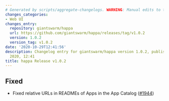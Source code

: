 ```yaml
---
# Generated by scripts/aggregate-changelogs. WARNING: Manual edits to this files will be overwritten.
changes_categories:
- Web UI
changes_entry:
  repository: giantswarm/happa
  url: https://github.com/giantswarm/happa/releases/tag/v1.0.2
  version: 1.0.2
  version_tag: v1.0.2
date: '2020-10-29T12:41:56'
description: Changelog entry for giantswarm/happa version 1.0.2, published on 29 October
  2020, 12:41
title: happa Release v1.0.2
---
```


## Fixed

- Fixed relative URLs in READMEs of Apps in the App Catalog ([#1944](https://github.com/giantswarm/happa/pull/1944))

